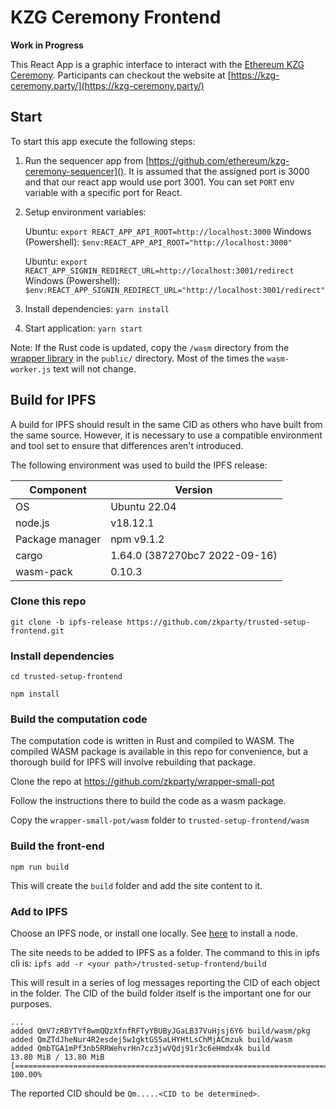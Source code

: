 # KZG Ceremony Frontend

**Work in Progress**

This React App is a graphic interface to interact with the [Ethereum KZG Ceremony](https://github.com/ethereum/kzg-ceremony). Participants can checkout the website at [https://kzg-ceremony.party/](https://kzg-ceremony.party/)

## Start

To start this app execute the following steps:

1. Run the sequencer app from [https://github.com/ethereum/kzg-ceremony-sequencer](). It is assumed that the assigned port is 3000 and that our react app would use port 3001. You can set `PORT` env variable with a specific port for React.

1. Setup environment variables:

    Ubuntu: `export REACT_APP_API_ROOT=http://localhost:3000`
    Windows (Powershell): ` $env:REACT_APP_API_ROOT="http://localhost:3000" `

    Ubuntu: `export REACT_APP_SIGNIN_REDIRECT_URL=http://localhost:3001/redirect`
    Windows (Powershell): ` $env:REACT_APP_SIGNIN_REDIRECT_URL="http://localhost:3001/redirect" `

2. Install dependencies: `yarn install`

4. Start application: `yarn start`


Note: If the Rust code is updated, copy the `/wasm` directory from the [wrapper library](https://github.com/zkparty/wrapper-small-pot) in the `public/` directory. Most of the times the `wasm-worker.js` text will not change.


## Build for IPFS

A build for IPFS should result in the same CID as others who have built from the same source. However, it is necessary
to use a compatible environment and tool set to ensure that differences aren't introduced.

The following environment was used to build the IPFS release:

| Component | Version |
| -------- | ----------- |
| OS | Ubuntu 22.04 |
| node.js | v18.12.1 |
| Package manager | npm v9.1.2 |
| cargo | 1.64.0 (387270bc7 2022-09-16) |
| wasm-pack | 0.10.3 |


### Clone this repo

`git clone -b ipfs-release https://github.com/zkparty/trusted-setup-frontend.git`

### Install dependencies

`cd trusted-setup-frontend`

`npm install`

### Build the computation code
The computation code is written in Rust and compiled to WASM. The compiled WASM package is available in this repo for convenience, but a thorough build for IPFS will involve rebuilding that package.

Clone the repo at 
https://github.com/zkparty/wrapper-small-pot

Follow the instructions there to build the code as a wasm package.

Copy the `wrapper-small-pot/wasm` folder to `trusted-setup-frontend/wasm`

### Build the front-end 

`npm run build`

This will create the `build` folder and add the site content to it.

### Add to IPFS

Choose an IPFS node, or install one locally. See [here](https://docs.ipfs.tech/install/ipfs-desktop/) to install a node.

The site needs to be added to IPFS as a folder. The command to this in ipfs cli is: ```ipfs add -r <your path>/trusted-setup-frontend/build```

This will result in a series of log messages reporting the CID of each object in the folder. The CID of the build folder itself is the important one for our purposes. 

```
...
added QmV7zRBYTYf8wmQQzXfnfRFTyYBUByJGaLB37VuHjsj6Y6 build/wasm/pkg
added QmZTdJheNur4R2esdej5w1gktGS5aLHYHtLsChMjACmzuk build/wasm
added QmbTGA1mPf3nb5RRWehvrHn7cz3jwVQdj91r3c6eHmdx4k build
13.80 MiB / 13.80 MiB [=======================================================================================] 100.00%
```

The reported CID should be `Qm.....<CID to be determined>`.

